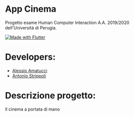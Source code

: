 # App Cinema

Progetto esame Human Computer Interaction A.A. 2019/2020 dell'Università di Perugia.

[![Made with Flutter](https://img.shields.io/badge/MADE%20WITH-FLUTTER-blue.svg?color=01579b&labelColor=29b6f6&logo=flutter&style=for-the-badge)](https://flutter.dev/)

# Developers:

- [Alessio Amatucci](https://github.com/Alexius22)
- [Antonio Strippoli](https://github.com/CoffeeStraw)

# Descrizione progetto:

Il cinema a portata di mano